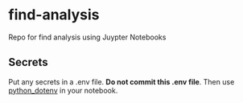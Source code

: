 # find-analysis
Repo for find analysis using Juypter Notebooks

## Secrets 
Put any secrets in a .env file. **Do not commit this .env file**. Then use [python_dotenv](https://pypi.org/project/python-dotenv/) in your notebook.